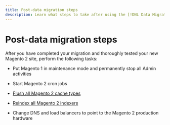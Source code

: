 ```yaml
---
title: Post-data migration steps
description: Learn what steps to take after using the [!DNL Data Migration Tool] to migrate data from Magento 1 to Magento 2.
---
```


# Post-data migration steps

After you have completed your migration and thoroughly tested your new Magento 2 site, perform the following tasks:

*  Put Magento 1 in maintenance mode and permanently stop all Admin activities

*  Start Magento 2 cron jobs

*  [Flush all Magento 2 cache types](../../../configuration/cli/manage-cache.md#clean-and-flush-cache-types)

*  [Reindex all Magento 2 indexers](../../../configuration/cli/manage-indexers.md#reindex)

*  Change DNS and load balancers to point to the Magento 2 production hardware
